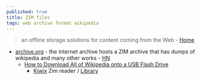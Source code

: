 ```yaml
---
published: true
title: ZIM files
tags: web archive format wikipedia
---
```

> an offline storage solutions for content coming from the Web - [Home](https://www.openzim.org/wiki/OpenZIM)

- [archive.org](https://archive.org/details/zimarchive) - the internet archive hosts a ZIM archive that has dumps of wikipedia and many other works - [HN](https://news.ycombinator.com/item?id=33117184)
	- [How to Download All of Wikipedia onto a USB Flash Drive](https://news.ycombinator.com/item?id=33114107)
    	- [Kiwix](https://www.kiwix.org/en/download/) Zim reader / [Library](https://library.kiwix.org/?lang=eng)
        	